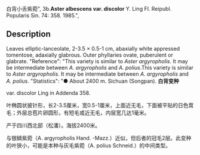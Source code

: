 白背小舌紫菀",
3b.**Aster albescens var. discolor** Y. Ling Fl. Reipubl. Popularis Sin. 74: 358. 1985.",

## Description
Leaves elliptic-lanceolate, 2-3.5 × 0.5-1 cm, abaxially white appressed tomentose, adaxially glabrous. Outer phyllaries ovate, puberulent or glabrate.
  "Reference": "This variety is similar to *Aster argyropholis*. It may be intermediate between *A. argyropholis* and *A. polius*.This variety is similar to *Aster argyropholis*. It may be intermediate between *A. argyropholis* and *A. polius*.
  "Statistics": "● About 2400 m. Sichuan (Songpan).
**白背变种**

var. discolor Ling in Addenda 358.

叶椭圆状披针形，长2-3.5厘米，宽0.5-1厘米，上面近无毛，下面被平贴的日色茸毛；外层总苞片卵圆形，有短毛或近无毛，内层宽几达1毫米。

产于四川西北部（松潘）。海拔2400米。

与银鳞紫菀（A. argyropholis Hand. -Mazz.）近似，但后者的冠毛2层。此变种的叶狭小，可能是本种与灰毛紫菀（A. polius Schneid.）的中间类型。
